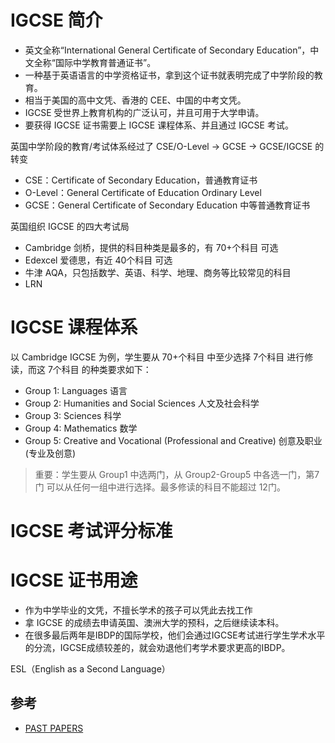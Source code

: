 # IGCSE 简介
- 英文全称“International General Certificate of Secondary Education”，中文全称“国际中学教育普通证书”。
- 一种基于英语语言的中学资格证书，拿到这个证书就表明完成了中学阶段的教育。
- 相当于美国的高中文凭、香港的 CEE、中国的中考文凭。
- IGCSE 受世界上教育机构的广泛认可，并且可用于大学申请。
- 要获得 IGCSE 证书需要上 IGCSE 课程体系、并且通过 IGCSE 考试。
  
英国中学阶段的教育/考试体系经过了 CSE/O-Level -> GCSE -> GCSE/IGCSE 的转变
- CSE：Certificate of Secondary Education，普通教育证书
- O-Level：General Certificate of Education Ordinary Level
- GCSE：General Certificate of Secondary Education 中等普通教育证书

英国组织 IGCSE 的四大考试局
- Cambridge 剑桥，提供的科目种类是最多的，有 70+个科目 可选
- Edexcel 爱德思，有近 40个科目 可选
- 牛津 AQA，只包括数学、英语、科学、地理、商务等比较常见的科目
- LRN

# IGCSE 课程体系
以 Cambridge IGCSE 为例，学生要从 70+个科目 中至少选择 7个科目 进行修读，而这 7个科目 的种类要求如下：
- Group 1: Languages 语言
- Group 2: Humanities and Social Sciences 人文及社会科学
- Group 3: Sciences 科学
- Group 4: Mathematics 数学
- Group 5: Creative and Vocational (Professional and Creative) 创意及职业(专业及创意)
>重要：学生要从 Group1 中选两门，从 Group2-Group5 中各选一门，第7门 可以从任何一组中进行选择。最多修读的科目不能超过 12门。

# IGCSE 考试评分标准

# IGCSE 证书用途
- 作为中学毕业的文凭，不擅长学术的孩子可以凭此去找工作
- 拿 IGCSE 的成绩去申请英国、澳洲大学的预科，之后继续读本科。
- 在很多最后两年是IBDP的国际学校，他们会通过IGCSE考试进行学生学术水平的分流，IGCSE成绩较差的，就会劝退他们考学术要求更高的IBDP。

ESL（English as a Second Language）

## 参考
- [PAST PAPERS](https://www.exam-mate.com/pastpapers?cat=3&sub=257)
